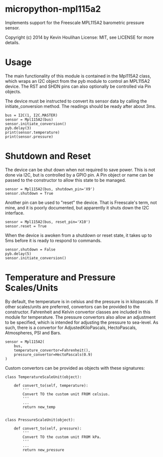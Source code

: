 micropython-mpl115a2
====================

Implements support for the Freescale MPL115A2 barometric pressure sensor.

Copyright (c) 2014 by Kevin Houlihan
License: MIT, see LICENSE for more details.


Usage
=====

The main functionality of this module is contained in the Mpl115A2 class, which
wraps an I2C object from the pyb module to control an MPL115A2 device. The RST
and SHDN pins can also optionally be controlled via Pin objects.

The device must be instructed to convert its sensor data by calling the
initiate_conversion method. The readings should be ready after about 3ms.

    bus = I2C(1, I2C.MASTER)
    sensor = Mpl115A2(bus)
    sensor.initiate_conversion()
    pyb.delay(3)
    print(sensor.temperature)
    print(sensor.pressure)


Shutdown and Reset
==================

The device can be shut down when not required to save power. This is not done
via I2C, but is controlled by a GPIO pin. A Pin object or name can be passed to
the constructor to allow this state to be managed.

    sensor = Mpl115A2(bus, shutdown_pin='X9')
    sensor.shutdown = True

Another pin can be used to "reset" the device. That is Freescale's term, not mine,
and it is poorly documented, but apparently it shuts down the I2C interface.

    sensor = Mpl115A2(bus, reset_pin='X10')
    sensor.reset = True

When the device is awoken from a shutdown or reset state, it takes up to 5ms before
it is ready to respond to commands.

    sensor.shutdown = False
    pyb.delay(5)
    sensor.initiate_conversion()


Temperature and Pressure Scales/Units
=====================================

By default, the temperature is in celsius and the pressure is in kilopascals. 
If other scales/units are preferred, convertors can be provided to the constructor.
Fahrenheit and Kelvin convertor classes are included in this module for temperature.
The pressure convertors also allow an adjustment to be specified, which is intended
for adjusting the pressure to sea-level. As such, there is a convertor for
AdjustedKiloPascals, HectoPascals, Atmospheres, PSI and Bars.

    sensor = Mpl115A2(
        bus, 
        temperature_convertor=Fahrenheit(),
        pressure_convertor=HectoPascals(0.9)
    )

Custom convertors can be provided as objects with these signatures:

    class TemperatureScaleUnit(object):

        def convert_to(self, temperature):
            '''
            Convert TO the custom unit FROM celsius.
            '''
            ...
            return new_temp


    class PressureScaleUnit(object):

        def convert_to(self, pressure):
            '''
            Convert TO the custom unit FROM kPa.
            '''
            ...
            return new_pressure